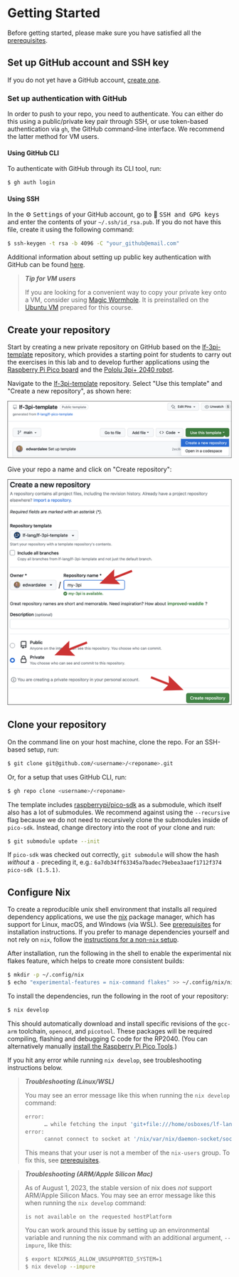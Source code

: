 # Getting Started

Before getting started, please make sure you have satisfied all the [prerequisites](Prerequisites.html).

## Set up GitHub account and SSH key
If you do not yet have a GitHub account, [create one](https://github.com/signup).

### Set up authentication with GitHub
In order to push to your repo, you need to authenticate. You can either do this using a public/private key pair through SSH, or use token-based authentication via `gh`, the GitHub command-line interface. We recommend the latter method for VM users.

#### Using GitHub CLI
To authenticate with GitHub through its CLI tool, run:
```bash
$ gh auth login
```

#### Using SSH
In the ⚙️ <kbd>Settings</kbd> of your GitHub account, go to 🔑 <kbd>SSH and GPG keys</kbd> and enter the contents of your `~/.ssh/id_rsa.pub`. If you do not have this file, create it using the following command:
```bash
$ ssh-keygen -t rsa -b 4096 -C "your_github@email.com"
```
Additional information about setting up public key authentication with GitHub can be found [here](https://docs.github.com/en/authentication/connecting-to-github-with-ssh/adding-a-new-ssh-key-to-your-github-account).

> **_Tip for VM users_**
> 
> If you are looking for a convenient way to copy your private key onto a VM, consider using [Magic Wormhole](https://github.com/magic-wormhole/magic-wormhole). It is preinstalled on the [Ubuntu VM](https://vm.lf-lang.org) prepared for this course.


## Create your repository
Start by creating a new private repository on GitHub based on the [lf-3pi-template](https://github.com/lf-lang/lf-3pi-template) repository, which provides a starting point for students to carry out the exercises in this lab and to develop further applications using the [Raspberry Pi Pico board](https://www.raspberrypi.com/products/raspberry-pi-pico/) and the [Pololu 3pi+ 2040 robot](https://www.pololu.com/docs/0J86).

Navigate to the [lf-3pi-template](https://github.com/lf-lang/lf-3pi-template) repository.  Select "Use this template" and "Create a new repository", as shown here:

<img src="img/3piTemplate.png" alt="Template repo"/>

Give your repo a name and click on "Create repository":

<img src="img/my-3pi.png" alt="new repo"/>

## Clone your repository
On the command line on your host machine, clone the repo.
For an SSH-based setup, run:

```bash
$ git clone git@github.com/<username>/<reponame>.git
```

Or, for a setup that uses GitHub CLI, run:

```bash
$ gh repo clone <username>/<reponame>
```

The template includes [raspberrypi/pico-sdk](https://github.com/raspberrypi/pico-sdk) as a submodule, which itself also has a lot of submodules. We recommend against using the `--recursive` flag because we do not need to recursively clone the submodules inside of `pico-sdk`. Instead, change directory into the root of your clone and run:

```bash
$ git submodule update --init
```

If  `pico-sdk` was checked out correctly, `git submodule` will show the hash _without_ a `-` preceding it,
e.g.: `6a7db34ff63345a7badec79ebea3aaef1712f374 pico-sdk (1.5.1)`.


## Configure Nix

To create a reproducible unix shell environment that installs all required dependency applications, we use the [nix](https://nixos.org) package manager, which has support for Linux, macOS, and Windows (via WSL). See [prerequisites](Prerequisites.html) for installation instructions. If you prefer to manage dependencies yourself and not rely on `nix`, follow the [instructions for a non-`nix` setup](Non-Nix.html).

After installation, run the following in the shell to enable the experimental nix flakes feature, which helps to create more consistent builds:

```bash
$ mkdir -p ~/.config/nix
$ echo "experimental-features = nix-command flakes" >> ~/.config/nix/nix.conf
```

To install the dependencies, run the following in the root of your repository:

```bash
$ nix develop
```

This should automatically download and install specific revisions of the `gcc-arm` toolchain, `openocd`, and `picotool`. These packages will be required compiling, flashing and debugging C code for the RP2040.
(You can alternatively manually [install the Raspberry Pi Pico Tools](Non-Nix.html#install-picotool).)

If you hit any error while running `nix develop`, see troubleshooting instructions below.

> **_Troubleshooting (Linux/WSL)_**
>
> You may see an error message like this when running the `nix develop` command:
> ```bash
> error:
>       … while fetching the input 'git+file:///home/osboxes/lf-lang/my-3pi'
> error:
>       cannot connect to socket at '/nix/var/nix/daemon-socket/socket': Permission denied
>
> ```
> This means that your user is not a member of the `nix-users` group. To fix this, see [prerequisites](Prerequisites.html#using-nix-on-linuxwsl).

> **_Troubleshooting (ARM/Apple Silicon Mac)_**
>
> As of August 1, 2023, the stable version of nix does *not* support ARM/Apple Silicon Macs. You may see an error message like this when running the `nix develop` command:
> ```
> is not available on the requested hostPlatform
> ```
> You can work around this issue by setting up an environmental variable and running the nix command with an additional argument, `--impure`, like this:
> ```bash
> $ export NIXPKGS_ALLOW_UNSUPPORTED_SYSTEM=1
> $ nix develop --impure
> ```
